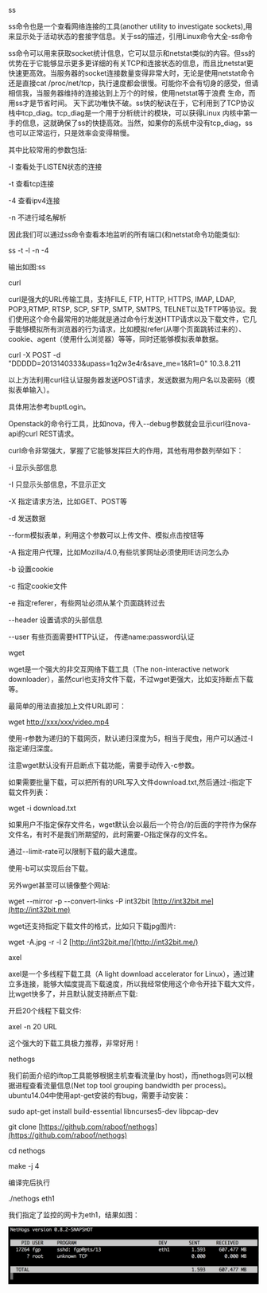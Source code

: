 ss

ss命令也是一个查看网络连接的工具\(another utility to investigate sockets\),用来显示处于活动状态的套接字信息。关于ss的描述，引用Linux命令大全-ss命令

ss命令可以用来获取socket统计信息，它可以显示和netstat类似的内容。但ss的优势在于它能够显示更多更详细的有关TCP和连接状态的信息，而且比netstat更快速更高效。当服务器的socket连接数量变得非常大时，无论是使用netstat命令还是直接cat /proc/net/tcp，执行速度都会很慢。可能你不会有切身的感受，但请相信我，当服务器维持的连接达到上万个的时候，使用netstat等于浪费 生命，而用ss才是节省时间。 天下武功唯快不破。ss快的秘诀在于，它利用到了TCP协议栈中tcp\_diag。tcp\_diag是一个用于分析统计的模块，可以获得Linux 内核中第一手的信息，这就确保了ss的快捷高效。当然，如果你的系统中没有tcp\_diag，ss也可以正常运行，只是效率会变得稍慢。

其中比较常用的参数包括:

-l 查看处于LISTEN状态的连接

-t 查看tcp连接

-4 查看ipv4连接

-n 不进行域名解析

因此我们可以通过ss命令查看本地监听的所有端口\(和netstat命令功能类似\):

ss  -t -l -n -4

输出如图:ss

curl

curl是强大的URL传输工具，支持FILE, FTP, HTTP, HTTPS, IMAP, LDAP, POP3,RTMP, RTSP, SCP, SFTP, SMTP, SMTPS, TELNET以及TFTP等协议。我们使用这个命令最常用的功能就是通过命令行发送HTTP请求以及下载文件，它几乎能够模拟所有浏览器的行为请求，比如模拟refer\(从哪个页面跳转过来的）、cookie、agent（使用什么浏览器）等等，同时还能够模拟表单数据。

curl -X POST -d "DDDDD=2013140333&upass=1q2w3e4r&save\_me=1&R1=0" 10.3.8.211

以上方法利用curl往认证服务器发送POST请求，发送数据为用户名以及密码（模拟表单输入）。

具体用法参考buptLogin。

Openstack的命令行工具，比如nova，传入--debug参数就会显示curl往nova-api的curl REST请求。

curl命令非常强大，掌握了它能够发挥巨大的作用，其他有用参数列举如下：

-i 显示头部信息

-I 只显示头部信息，不显示正文

-X 指定请求方法，比如GET、POST等

-d 发送数据

--form模拟表单，利用这个参数可以上传文件、模拟点击按钮等

-A 指定用户代理，比如Mozilla/4.0,有些坑爹网址必须使用IE访问怎么办

-b 设置cookie

-c 指定cookie文件

-e 指定referer，有些网址必须从某个页面跳转过去

--header 设置请求的头部信息

--user 有些页面需要HTTP认证， 传递name:password认证

wget

wget是一个强大的非交互网络下载工具（The non-interactive network downloader），虽然curl也支持文件下载，不过wget更强大，比如支持断点下载等。

最简单的用法直接加上文件URL即可：

wget [http://xxx/xxx/video.mp4](http://xxx/xxx/video.mp4)

使用-r参数为递归的下载网页，默认递归深度为5，相当于爬虫，用户可以通过-l指定递归深度。

注意wget默认没有开启断点下载功能，需要手动传入-c参数。

如果需要批量下载，可以把所有的URL写入文件download.txt,然后通过-i指定下载文件列表：

wget -i download.txt

如果用户不指定保存文件名，wget默认会以最后一个符合/的后面的字符作为保存文件名，有时不是我们所期望的，此时需要-O指定保存的文件名。

通过--limit-rate可以限制下载的最大速度。

使用-b可以实现后台下载。

另外wget甚至可以镜像整个网站:

wget --mirror -p --convert-links -P int32bit [http://int32bit.me](http://int32bit.me)

wget还支持指定下载文件的格式，比如只下载jpg图片:

wget -A.jpg -r -l 2 [http://int32bit.me/](http://int32bit.me/)

axel

axel是一个多线程下载工具（A light download accelerator for Linux），通过建立多连接，能够大幅度提高下载速度，所以我经常使用这个命令开挂下载大文件，比wget快多了，并且默认就支持断点下载:

开启20个线程下载文件:

axel -n 20 URL

这个强大的下载工具极力推荐，非常好用！

nethogs

我们前面介绍的iftop工具能够根据主机查看流量\(by host\)，而nethogs则可以根据进程查看流量信息\(Net top tool grouping bandwidth per process\)。ubuntu14.04中使用apt-get安装的有bug，需要手动安装：

sudo apt-get install build-essential libncurses5-dev libpcap-dev

git clone [https://github.com/raboof/nethogs](https://github.com/raboof/nethogs)

cd nethogs

make -j 4

编译完后执行

./nethogs eth1

我们指定了监控的网卡为eth1，结果如图：

![](/assets/importss.png)

